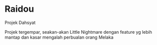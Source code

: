# Raidou
Projek Dahsyat


Projek tergempar, seakan-akan Little Nightmare dengan feature yg lebih mantap dan kasar mengalah perbualan orang Melaka
